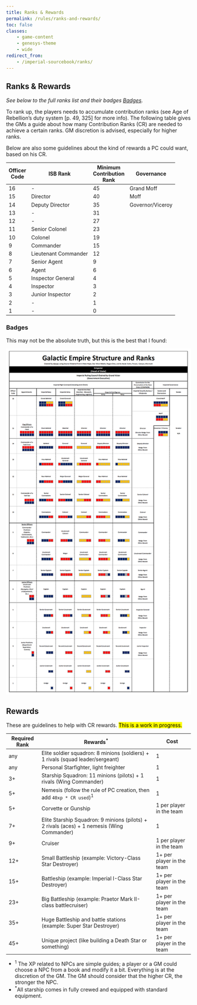 ```yaml
---
title: Ranks & Rewards
permalink: /rules/ranks-and-rewards/
toc: false
classes:
    - game-content
    - genesys-theme
    - wide
redirect_from:
    - /imperial-sourcebook/ranks/
---
```


## Ranks & Rewards

_See below to the full ranks list and their badges [Badges](#badges)._

To rank up, the players needs to accumulate contribution ranks (see Age of Rebellion’s duty system [p. 49, 325] for more info).
The following table gives the GMs a guide about how many Contribution Ranks (CR) are needed to achieve a certain ranks. GM discretion is advised, especially for higher ranks.

Below are also some guidelines about the kind of rewards a PC could want, based on his CR.

| Officer<br>Code | ISB Rank             | Minimum<br>Contribution<br>Rank | Governance       |
| --------------- | -------------------- | ------------------------------- | ---------------- |
| 16              | -                    | 45                              | Grand Moff       |
| 15              | Director             | 40                              | Moff             |
| 14              | Deputy Director      | 35                              | Governor/Viceroy |
| 13              | -                    | 31                              |                  |
| 12              | -                    | 27                              |                  |
| 11              | Senior Colonel       | 23                              |                  |
| 10              | Colonel              | 19                              |                  |
| 9               | Commander            | 15                              |                  |
| 8               | Lieutenant Commander | 12                              |                  |
| 7               | Senior Agent         | 9                               |                  |
| 6               | Agent                | 6                               |                  |
| 5               | Inspector General    | 4                               |                  |
| 4               | Inspector            | 3                               |                  |
| 3               | Junior Inspector     | 2                               |                  |
| 2               | -                    | 1                               |                  |
| 1               | -                    | 0                               |                  |

### Badges

This may not be the absolute truth, but this is the best that I found:

[![Ranks diagram](/assets/images/imperial-sourcebook/ranks.png)](/assets/images/imperial-sourcebook/ranks.png)

## Rewards

These are guidelines to help with CR rewards. <mark>This is a work in progress.<mark>

| Required Rank | Rewards<sup>\*</sup>                                                                       | Cost                      |
| ------------- | ------------------------------------------------------------------------------------------ | ------------------------- |
| any           | Elite soldier squadron: 8 minions (soldiers) + 1 rivals (squad leader/sergeant)            | 1                         |
| any           | Personal Starfighter, light freighter                                                      | 1                         |
| 3+            | Starship Squadron: 11 minions (pilots) + 1 rivals (Wing Commander)                         | 1                         |
| 5+            | Nemesis (follow the rule of PC creation, then add `40xp * CR used`)<sup>1</sup>            | 1                         |
| 5+            | Corvette or Gunship                                                                        | 1 per player in the team  |
| 7+            | Elite Starship Squadron: 9 minions (pilots) + 2 rivals (aces) + 1 nemesis (Wing Commander) | 1                         |
| 9+            | Cruiser                                                                                    | 1 per player in the team  |
| 12+           | Small Battleship (example: Victory-Class Star Destroyer)                                   | 1+ per player in the team |
| 15+           | Battleship (example: Imperial I-Class Star Destroyer)                                      | 1+ per player in the team |
| 23+           | Big Battleship (example: Praetor Mark II-class battlecruiser)                              | 1+ per player in the team |
| 35+           | Huge Battleship and battle stations (example: Super Star Destroyer)                        | 1+ per player in the team |
| 45+           | Unique project (like building a Death Star or something)                                   | 1+ per player in the team |

-   <sup>1</sup> The XP related to NPCs are simple guides; a player or a GM could choose a NPC from a book and modify it a bit. Everything is at the discretion of the GM. The GM should consider that the higher CR, the stronger the NPC.
-   <sup>\*</sup>All starship comes in fully crewed and equipped with standard equipment.
